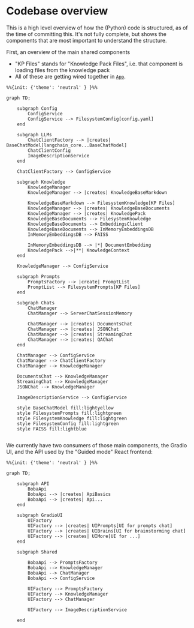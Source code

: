 
# Codebase overview

This is a high level overview of how the (Python) code is structured, as of the time of committing this. It's not fully complete, but shows the components that are most important to understand the structure. 

First, an overview of the main shared components

* "KP Files" stands for "Knowledge Pack Files", i.e. that component is loading files from the knowledge pack
* All of these are getting wired together in [`App`](../app/app.py).


```mermaid
%%{init: {'theme': 'neutral' } }%%

graph TD;

    subgraph Config
        ConfigService
        ConfigService --> FilesystemConfig[config.yaml]
    end

    subgraph LLMs
        ChatClientFactory --> |creates| BaseChatModel[langchain_core...BaseChatModel]
        ChatClientConfig
        ImageDescriptionService
    end

    ChatClientFactory --> ConfigService

    subgraph Knowledge
        KnowledgeManager
        KnowledgeManager --> |creates| KnowledgeBaseMarkdown
        
        KnowledgeBaseMarkdown --> FilesystemKnowledge[KP Files]
        KnowledgeManager --> |creates| KnowledgeBaseDocuments
        KnowledgeManager --> |creates| KnowledgePack
        KnowledgeBaseDocuments --> FilesystemKnowledge
        KnowledgeBaseDocuments --> EmbeddingsClient
        KnowledgeBaseDocuments --> InMemoryEmbeddingsDB
        InMemoryEmbeddingsDB --> FAISS
        
        InMemoryEmbeddingsDB --> |*| DocumentEmbedding
        KnowledgePack -->|**| KnowledgeContext
    end

    KnowledgeManager --> ConfigService

    subgraph Prompts
        PromptsFactory --> |create| PromptList
        PromptList --> FilesystemPrompts[KP Files]
    end

    subgraph Chats
        ChatManager
        ChatManager --> ServerChatSessionMemory
        
        ChatManager --> |creates| DocumentsChat
        ChatManager --> |creates| JSONChat
        ChatManager --> |creates| StreamingChat
        ChatManager --> |creates| QAChat
    end

    ChatManager --> ConfigService
    ChatManager --> ChatClientFactory
    ChatManager --> KnowledgeManager

    DocumentsChat --> KnowledgeManager
    StreamingChat --> KnowledgeManager
    JSONChat --> KnowledgeManager

    ImageDescriptionService --> ConfigService

    style BaseChatModel fill:lightyellow
    style FilesystemPrompts fill:lightgreen
    style FilesystemKnowledge fill:lightgreen
    style FilesystemConfig fill:lightgreen
    style FAISS fill:lightblue
    
```

We currently have two consumers of those main components, the Gradio UI, and the API used by the "Guided mode" React frontend:

```mermaid
%%{init: {'theme': 'neutral' } }%%

graph TD;

    subgraph API
        BobaApi
        BobaApi --> |creates| ApiBasics
        BobaApi --> |creates| Api...
    end

    subgraph GradioUI
        UIFactory
        UIFactory --> |creates| UIPrompts[UI for prompts chat]
        UIFactory --> |creates| UIBrains[UI for brainstorming chat]
        UIFactory --> |creates| UIMore[UI for ...]
    end

    subgraph Shared

        BobaApi --> PromptsFactory
        BobaApi --> KnowledgeManager
        BobaApi --> ChatManager
        BobaApi --> ConfigService

        UIFactory --> PromptsFactory
        UIFactory --> KnowledgeManager
        UIFactory --> ChatManager
        
        UIFactory --> ImageDescriptionService

    end
```